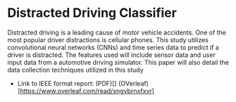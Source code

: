 # Distracted Driving Classifier

Distracted driving is a leading cause of motor vehicle
accidents. One of the most popular driver distractions is cellular
phones. This study utilizes convolutional neural networks (CNNs)
and time series data to predict if a driver is distracted. The
features used will include sensor data and user input data from
a automotive driving simulator. This paper will also detail the
data collection techniques utilized in this study

- Link to IEEE format report: (PDF)[] {OVerleaf)[https://www.overleaf.com/read/xngvbrnxfxvr]
